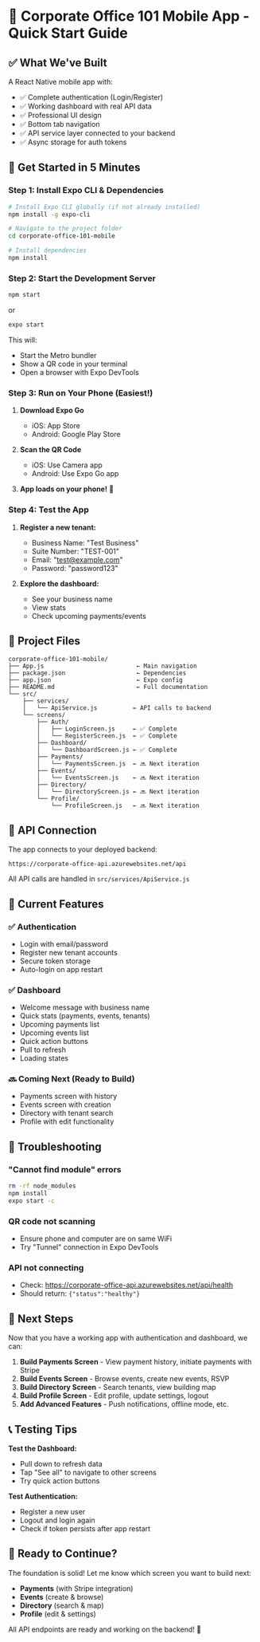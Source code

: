 # 🚀 Corporate Office 101 Mobile App - Quick Start Guide

## ✅ What We've Built

A React Native mobile app with:
- ✅ Complete authentication (Login/Register)
- ✅ Working dashboard with real API data
- ✅ Professional UI design
- ✅ Bottom tab navigation
- ✅ API service layer connected to your backend
- ✅ Async storage for auth tokens

## 📱 Get Started in 5 Minutes

### Step 1: Install Expo CLI & Dependencies

```bash
# Install Expo CLI globally (if not already installed)
npm install -g expo-cli

# Navigate to the project folder
cd corporate-office-101-mobile

# Install dependencies
npm install
```

### Step 2: Start the Development Server

```bash
npm start
```

or

```bash
expo start
```

This will:
- Start the Metro bundler
- Show a QR code in your terminal
- Open a browser with Expo DevTools

### Step 3: Run on Your Phone (Easiest!)

1. **Download Expo Go**
   - iOS: App Store
   - Android: Google Play Store

2. **Scan the QR Code**
   - iOS: Use Camera app
   - Android: Use Expo Go app

3. **App loads on your phone!** 🎉

### Step 4: Test the App

1. **Register a new tenant:**
   - Business Name: "Test Business"
   - Suite Number: "TEST-001"
   - Email: "test@example.com"
   - Password: "password123"

2. **Explore the dashboard:**
   - See your business name
   - View stats
   - Check upcoming payments/events

## 📂 Project Files

```
corporate-office-101-mobile/
├── App.js                          ← Main navigation
├── package.json                    ← Dependencies
├── app.json                        ← Expo config
├── README.md                       ← Full documentation
└── src/
    ├── services/
    │   └── ApiService.js          ← API calls to backend
    └── screens/
        ├── Auth/
        │   ├── LoginScreen.js     ← ✅ Complete
        │   └── RegisterScreen.js  ← ✅ Complete
        ├── Dashboard/
        │   └── DashboardScreen.js ← ✅ Complete
        ├── Payments/
        │   └── PaymentsScreen.js  ← 🔜 Next iteration
        ├── Events/
        │   └── EventsScreen.js    ← 🔜 Next iteration
        ├── Directory/
        │   └── DirectoryScreen.js ← 🔜 Next iteration
        └── Profile/
            └── ProfileScreen.js   ← 🔜 Next iteration
```

## 🔗 API Connection

The app connects to your deployed backend:
```
https://corporate-office-api.azurewebsites.net/api
```

All API calls are handled in `src/services/ApiService.js`

## 🎨 Current Features

### ✅ Authentication
- Login with email/password
- Register new tenant accounts
- Secure token storage
- Auto-login on app restart

### ✅ Dashboard
- Welcome message with business name
- Quick stats (payments, events, tenants)
- Upcoming payments list
- Upcoming events list
- Quick action buttons
- Pull to refresh
- Loading states

### 🔜 Coming Next (Ready to Build)
- Payments screen with history
- Events screen with creation
- Directory with tenant search
- Profile with edit functionality

## 🐛 Troubleshooting

### "Cannot find module" errors
```bash
rm -rf node_modules
npm install
expo start -c
```

### QR code not scanning
- Ensure phone and computer are on same WiFi
- Try "Tunnel" connection in Expo DevTools

### API not connecting
- Check: https://corporate-office-api.azurewebsites.net/api/health
- Should return: `{"status":"healthy"}`

## 🎯 Next Steps

Now that you have a working app with authentication and dashboard, we can:

1. **Build Payments Screen** - View payment history, initiate payments with Stripe
2. **Build Events Screen** - Browse events, create new events, RSVP
3. **Build Directory Screen** - Search tenants, view building map
4. **Build Profile Screen** - Edit profile, update settings, logout
5. **Add Advanced Features** - Push notifications, offline mode, etc.

## 📞 Testing Tips

**Test the Dashboard:**
- Pull down to refresh data
- Tap "See all" to navigate to other screens
- Try quick action buttons

**Test Authentication:**
- Register a new user
- Logout and login again
- Check if token persists after app restart

## 🚀 Ready to Continue?

The foundation is solid! Let me know which screen you want to build next:
- **Payments** (with Stripe integration)
- **Events** (create & browse)
- **Directory** (search & map)
- **Profile** (edit & settings)

All API endpoints are ready and working on the backend! 🎉
